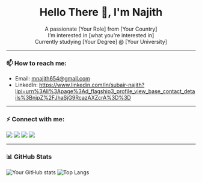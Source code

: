 <h1 align="center">Hello There 👋, I'm Najith</h1>

<p align="center">
A passionate [Your Role] from [Your Country] <br>
I’m interested in [what you're interested in]<br>
Currently studying [Your Degree] @ [Your University]<br>
</p>

---

### 📫 How to reach me:
- Email: mnajith654@gmail.com
- LinkedIn: https://www.linkedin.com/in/subair-najith?lipi=urn%3Ali%3Apage%3Ad_flagship3_profile_view_base_contact_details%3BnjpZ%2FJhaSjG9RcazAXZcrA%3D%3D

---

### ⚡ Connect with me:
<p align="left">
  <a href="https://linkedin.com/in/yourprofile" target="_blank"><img src="https://img.icons8.com/color/48/000000/linkedin.png"/></a>
  <a href="https://stackoverflow.com/users/yourid" target="_blank"><img src="https://img.icons8.com/color/48/000000/stackoverflow.png"/></a>
  <a href="https://www.facebook.com/yourprofile" target="_blank"><img src="https://img.icons8.com/color/48/000000/facebook-new.png"/></a>
  <a href="https://instagram.com/yourprofile" target="_blank"><img src="https://img.icons8.com/color/48/000000/instagram-new.png"/></a>
</p>

---

### 📊 GitHub Stats
![Your GitHub stats](https://github-readme-stats.vercel.app/api?username=yourusername&show_icons=true&theme=radical)
![Top Langs](https://github-readme-stats.vercel.app/api/top-langs/?username=yourusername&layout=compact&theme=radical)
